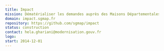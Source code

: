 ```yaml
---
title: Impact
mission: Dématérialiser les demandes auprès des Maisons Départementales des Personnes Handicapées.
domain: impact.sgmap.fr
repository: https://github.com/sgmap/impact
status: construction
contact: hela.ghariani@modernisation.gouv.fr
logo:
start: 2014-12-01
---
```

